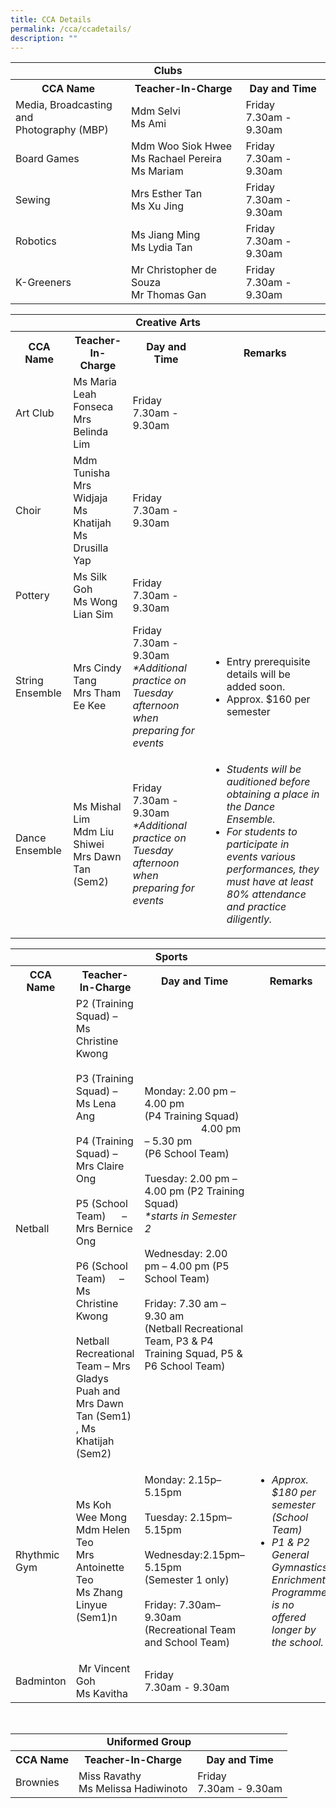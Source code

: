 ```yaml
---
title: CCA Details
permalink: /cca/ccadetails/
description: ""
---
```

<table style="width:100%" align="center">
	<tbody><tr>
    <td colspan="3" align="center"><b>Clubs</b></td>
  </tr><tr><th align="center">CCA Name</th><th align="center">Teacher-In-Charge</th><th align="center">Day and Time</th></tr>
	<tr>
    <td>Media, Broadcasting and <br>Photography (MBP)</td>
    <td>Mdm Selvi <br> Ms Ami</td>
    <td>Friday <br> 7.30am - 9.30am</td>
  </tr>
		<tr>
    <td>Board Games</td>
    <td>Mdm Woo Siok Hwee<br> Ms Rachael Pereira<br> Ms Mariam</td>
    <td>Friday <br> 7.30am - 9.30am</td>
  </tr>
	<tr>
    <td>Sewing</td>
    <td>Mrs Esther Tan <br>Ms Xu Jing</td>
    <td>Friday <br> 7.30am - 9.30am</td>
  </tr>
	<tr>
    <td>Robotics</td>
    <td>Ms Jiang Ming<br> Ms Lydia Tan</td>
  <td>Friday <br> 7.30am - 9.30am</td>
  </tr>
		<tr>
    <td>K-Greeners</td>
    <td>Mr Christopher de Souza <br>Mr Thomas Gan</td>
    <td>Friday <br> 7.30am - 9.30am</td>
  </tr>
</tbody></table>

<table style="width:100%" align="center">
	<tbody><tr>
   <td colspan="4" align="center"><b>Creative Arts</b></td>
  </tr><tr><th align="center">CCA Name</th><th align="center">Teacher-In-Charge</th><th align="center">Day and Time</th>  
		 <th align="center">Remarks</th></tr>
	<tr>
    <td>Art Club</td>
    <td>Ms Maria Leah Fonseca <br> Mrs Belinda Lim</td>
    <td>Friday <br> 7.30am - 9.30am</td>
		<td></td>
  </tr>
		<tr>
    <td>Choir</td>
    <td>Mdm Tunisha<br> Mrs Widjaja <br>Ms Khatijah<br>Ms Drusilla Yap</td>
    <td>Friday <br> 7.30am - 9.30am</td>
			<td></td>
  </tr>
		<tr>
    <td>Pottery</td>
    <td>Ms Silk Goh <br> Ms Wong Lian Sim</td>
    <td>Friday <br> 7.30am - 9.30am</td>
			<td></td>
  </tr>
	<tr>
    <td>String Ensemble</td>
    <td>Mrs Cindy Tang<br> Mrs Tham Ee Kee</td>
    <td>Friday <br> 7.30am - 9.30am<br><i>*Additional practice on Tuesday afternoon when preparing for events</i></td>
		<td><ul><li>Entry prerequisite details will be added soon.</li>
			<li>Approx. $160 per semester</li></ul></td>
  </tr>
	<tr>
    <td>Dance Ensemble</td>
    <td>Ms Mishal Lim<br>Mdm Liu Shiwei<br>Mrs Dawn Tan (Sem2)</td>
  <td>Friday <br> 7.30am - 9.30am<br><i>*Additional practice on Tuesday afternoon when preparing for events</i></td>
		<td><ul><li><i>Students will be auditioned before obtaining a place in the Dance Ensemble.</i>

</li><li><i>For students to participate in events various performances, they must have at least 80% attendance and practice diligently.</i></li></ul></td>
  </tr>
</tbody></table>

<table style="width:100%" align="center">
	<tbody><tr>
    <td colspan="4" align="center"><b>Sports</b></td>
  </tr><tr><th align="center">CCA Name</th><th align="center">Teacher-In-Charge</th><th align="center">Day and Time</th>  
		 <th align="center">Remarks</th></tr>
	<tr>
    <td>Netball</td>
    <td>P2 (Training Squad) –&nbsp; Ms Christine Kwong <br><br>
P3 (Training Squad) – Ms Lena Ang&nbsp;<br><br>
P4 (Training Squad) – Mrs Claire Ong<br><br>
P5 (School Team)&nbsp; &nbsp; &nbsp; – Mrs Bernice Ong<br><br>
P6 (School Team)&nbsp; &nbsp; &nbsp;– Ms Christine Kwong<br><br>
Netball Recreational Team – Mrs Gladys Puah and Mrs Dawn Tan (Sem1) , Ms Khatijah (Sem2)</td>
    <td>Monday: 2.00 pm – 4.00 pm <br>(P4 Training Squad)<br>
&nbsp; &nbsp; &nbsp; &nbsp; &nbsp; &nbsp; &nbsp; &nbsp; &nbsp; &nbsp; &nbsp;4.00 pm – 5.30 pm&nbsp; <br>(P6 School Team)<br><br>
Tuesday: 2.00 pm – 4.00 pm (P2 Training Squad)<br>
			<i>*starts in Semester 2</i><br><br>
Wednesday: 2.00 pm – 4.00 pm (P5 School Team)<br><br>
Friday: 7.30 am – 9.30 am&nbsp;<br>(Netball Recreational Team, P3 &amp; P4 Training Squad, P5 &amp; P6 School Team)</td>
					<td></td>
  </tr>
		<tr>
    <td>Rhythmic Gym</td>
    <td>Ms Koh Wee Mong<br>Mdm Helen Teo<br>Mrs Antoinette Teo<br>Ms Zhang Linyue (Sem1)n</td>
    <td>Monday: 2.15p–5.15pm <br>   <br>
Tuesday: 2.15pm–5.15pm    <br><br>
Wednesday:2.15pm–5.15pm<br>(Semester 1 only)<br><br>
Friday: 7.30am–9.30am (Recreational Team and School Team)</td>
			<td><ul><li><i>Approx. $180 per semester (School Team)
</i></li><li><i>P1 &amp; P2 General Gymnastics Enrichment Programme is no offered longer by the school.</i></li></ul></td>
  </tr>
		<tr>
    <td>Badminton</td>
    <td colspan="">&nbsp;Mr Vincent Goh <br> Ms Kavitha</td>
    <td>Friday <br> 7.30am - 9.30am</td>
					<td></td>
  </tr>		
</tbody>
</table><br>

<table style="width:100%" align="center">
	<tbody><tr>
    <td colspan="3" align="center"><b>Uniformed Group</b></td>
  </tr><tr><th align="center">CCA Name</th><th align="center">Teacher-In-Charge</th><th align="center">Day and Time</th></tr>
	<tr>
    <td>Brownies</td>
    <td>Miss Ravathy <br>Ms Melissa Hadiwinoto</td>
    <td>Friday <br> 7.30am - 9.30am</td>
  </tr>
</tbody></table>
